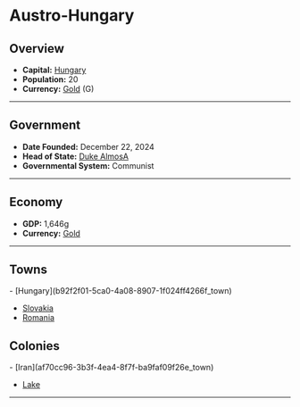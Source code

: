 <!--UNDEDITED FILE, remove this entire line if this file has been edited!-->
# <!--NAME-->Austro-Hungary<!--NAME-->

## Overview

- **Capital:** <!--CAPITAL_LINK-->[Hungary](b92f2f01-5ca0-4a08-8907-1f024ff4266f_town)<!--CAPITAL_LINK-->
- **Population:** <!--POPULATION-->20<!--POPULATION-->
- **Currency:** <!--CURRENCY_LINK-->[Gold](Gold_currency)<!--CURRENCY_LINK--> (<!--CURRENCY_ABV-->G<!--CURRENCY_ABV-->)

---

## Government

- **Date Founded:** <!--FOUNDED-->December 22, 2024<!--FOUNDED-->
- **Head of State:** <!--LEADER_TITLE_LINK-->[Duke AlmosA](AlmosA_user)<!--LEADER_TITLE_LINK-->
- **Governmental System:** <!--GOVERNMENT-->Communist<!--GOVERNMENT-->

---

## Economy

- **GDP:** <!--GDP-->1,646g<!--GDP-->
- **Currency:** <!--CURRENCY_LINK-->[Gold](Gold_currency)<!--CURRENCY_LINK-->

---

## Towns

<!--TOWNS-->- [Hungary](b92f2f01-5ca0-4a08-8907-1f024ff4266f_town)
- [Slovakia](0285a3b4-e5c0-450a-ad3e-c1a8b041a9b6_town)
- [Romania](fd40e912-b1df-4fc3-b19b-56c0206acfa1_town)<!--TOWNS-->

## Colonies

<!--COLONIES-->- [Iran](af70cc96-3b3f-4ea4-8f7f-ba9faf09f26e_town)
- [Lake](bbf987dc-57c5-4a2b-a552-5b13c43ee223_town)<!--COLONIES-->

---